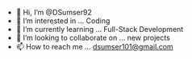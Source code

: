 - 👋 Hi, I’m @DSumser92
- 👀 I’m interested in ... Coding
- 🌱 I’m currently learning ... Full-Stack Development
- 💞️ I’m looking to collaborate on ... new projects 
- 📫 How to reach me ... dsumser101@gmail.com

<!---
DSumser92/DSumser92 is a ✨ special ✨ repository because its `README.md` (this file) appears on your GitHub profile.
You can click the Preview link to take a look at your changes.
--->
